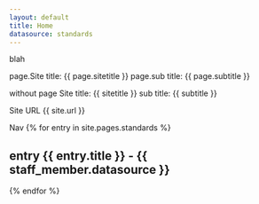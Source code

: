 ```yaml
---
layout: default
title: Home
datasource: standards
---
```


blah

page.Site title: {{ page.sitetitle }}
page.sub title: {{ page.subtitle }}

without page
Site title: {{ sitetitle }}
sub title: {{ subtitle }}

Site URL {{ site.url }}

Nav
{% for entry in site.pages.standards %}
  <h2>entry {{ entry.title }} - {{ staff_member.datasource }}</h2>
{% endfor %}
